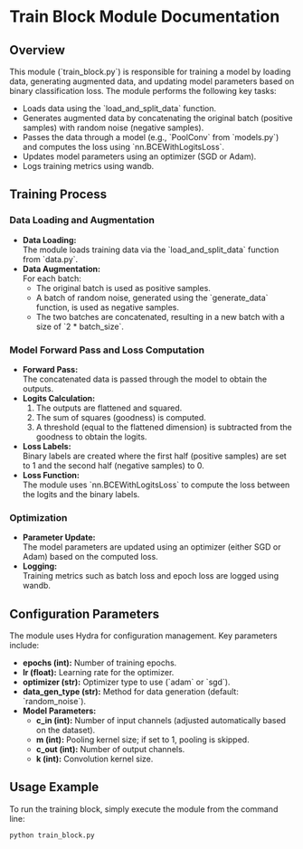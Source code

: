 # Train Block Module Documentation

## Overview
This module (&#96;train_block.py&#96;) is responsible for training a model by loading data, generating augmented data, and updating model parameters based on binary classification loss. The module performs the following key tasks:
- Loads data using the &#96;load_and_split_data&#96; function.
- Generates augmented data by concatenating the original batch (positive samples) with random noise (negative samples).
- Passes the data through a model (e.g., &#96;PoolConv&#96; from &#96;models.py&#96;) and computes the loss using &#96;nn.BCEWithLogitsLoss&#96;.
- Updates model parameters using an optimizer (SGD or Adam).
- Logs training metrics using wandb.

## Training Process

### Data Loading and Augmentation
- **Data Loading:**  
  The module loads training data via the &#96;load_and_split_data&#96; function from &#96;data.py&#96;.
- **Data Augmentation:**  
  For each batch:
  - The original batch is used as positive samples.
  - A batch of random noise, generated using the &#96;generate_data&#96; function, is used as negative samples.
  - The two batches are concatenated, resulting in a new batch with a size of &#96;2 * batch_size&#96;.

### Model Forward Pass and Loss Computation
- **Forward Pass:**  
  The concatenated data is passed through the model to obtain the outputs.
- **Logits Calculation:**  
  1. The outputs are flattened and squared.
  2. The sum of squares (goodness) is computed.
  3. A threshold (equal to the flattened dimension) is subtracted from the goodness to obtain the logits.
- **Loss Labels:**  
  Binary labels are created where the first half (positive samples) are set to 1 and the second half (negative samples) to 0.
- **Loss Function:**  
  The module uses &#96;nn.BCEWithLogitsLoss&#96; to compute the loss between the logits and the binary labels.

### Optimization
- **Parameter Update:**  
  The model parameters are updated using an optimizer (either SGD or Adam) based on the computed loss.
- **Logging:**  
  Training metrics such as batch loss and epoch loss are logged using wandb.

## Configuration Parameters
The module uses Hydra for configuration management. Key parameters include:
- **epochs (int):** Number of training epochs.
- **lr (float):** Learning rate for the optimizer.
- **optimizer (str):** Optimizer type to use (&#96;adam&#96; or &#96;sgd&#96;).
- **data_gen_type (str):** Method for data generation (default: &#96;random_noise&#96;).
- **Model Parameters:**
  - **c_in (int):** Number of input channels (adjusted automatically based on the dataset).
  - **m (int):** Pooling kernel size; if set to 1, pooling is skipped.
  - **c_out (int):** Number of output channels.
  - **k (int):** Convolution kernel size.

## Usage Example
To run the training block, simply execute the module from the command line:

```python
python train_block.py
```

